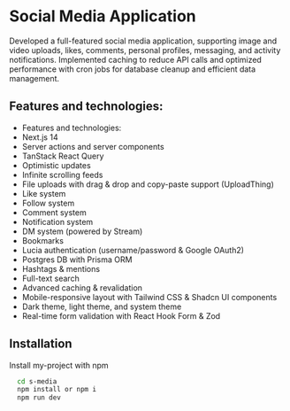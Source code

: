 
# Social Media Application

Developed a full-featured social media application, supporting image and video uploads, likes, comments, personal profiles, messaging, and activity notifications. Implemented
caching to reduce API calls and optimized performance with cron jobs for database cleanup and efficient data management.

## Features and technologies:

-   Features and technologies:
-   Next.js 14
-   Server actions and server components
-   TanStack React Query
-   Optimistic updates
-   Infinite scrolling feeds
-   File uploads with drag & drop and copy-paste support (UploadThing)
-   Like system
-   Follow system
-   Comment system
-   Notification system
-   DM system (powered by Stream)
-   Bookmarks
-   Lucia authentication (username/password & Google OAuth2)
-   Postgres DB with Prisma ORM
-   Hashtags & mentions
-   Full-text search
-   Advanced caching & revalidation
-   Mobile-responsive layout with Tailwind CSS & Shadcn UI components
-   Dark theme, light theme, and system theme
-   Real-time form validation with React Hook Form & Zod

## Installation

Install my-project with npm

```bash
  cd s-media
  npm install or npm i
  npm run dev
```
    
